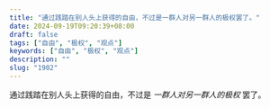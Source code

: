 ```yaml
---
title: "通过践踏在别人头上获得的自由，不过是一群人对另一群人的极权罢了。"
date: 2024-09-19T09:20:39+08:00
draft: false
tags: ["自由", "极权", "观点"]
keywords: ["自由", "极权", "观点"]
description: ""
slug: "1902"
---
```


通过践踏在别人头上获得的自由，不过是 *一群人对另一群人的极权* 罢了。
